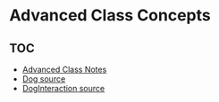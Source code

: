 # Advanced Class Concepts

## TOC

* [Advanced Class Notes](advanced_class_topics.md)
* [Dog source](Dog.java)
* [DogInteraction source](Dog.java)